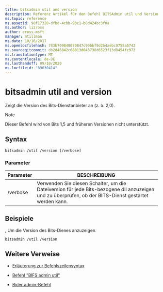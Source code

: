 ```yaml
---
title: bitsadmin util and version
description: Referenz Artikel für den Befehl BITSAdmin util und Version, der die Version des Bits-diensdienstanweises anzeigt.
ms.topic: reference
ms.assetid: 98f17328-dfbd-4cbb-93c1-b8d424bc3f0a
ms.author: lizross
author: eross-msft
manager: mtillman
ms.date: 10/16/2017
ms.openlocfilehash: 783b709840070847c90bbf9d2b4aebc0758a5742
ms.sourcegitcommit: db2d46842c68813d043738d6523f13d8454fc972
ms.translationtype: MT
ms.contentlocale: de-DE
ms.lasthandoff: 09/10/2020
ms.locfileid: "89630414"
---
```

# <a name="bitsadmin-util-and-version"></a>bitsadmin util and version

Zeigt die Version des Bits-Dienstanbieter an (z. b. 2,0).

> [!NOTE]
> Dieser Befehl wird von Bits 1,5 und früheren Versionen nicht unterstützt.

## <a name="syntax"></a>Syntax

```
bitsadmin /util /version [/verbose]
```

### <a name="parameters"></a>Parameter

| Parameter | BESCHREIBUNG |
| --------- | ----------- |
| /verbose | Verwenden Sie diesen Schalter, um die Dateiversion für jede Bits-bezogene dll anzuzeigen und zu überprüfen, ob der BITS-Dienst gestartet werden kann.|

## <a name="examples"></a>Beispiele

, Um die Version des Bits-Dienes anzuzeigen.

```
bitsadmin /util /version
```

## <a name="additional-references"></a>Weitere Verweise

- [Erläuterung zur Befehlszeilensyntax](command-line-syntax-key.md)

- [Befehl "BIFS admin util"](bitsadmin-util.md)

- [Bider admin-Befehl](bitsadmin.md)
